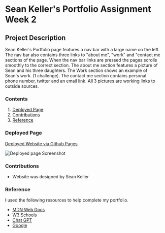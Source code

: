 #  Sean Keller's Portfolio Assignment Week 2

##  Project Description

Sean Keller's Portfolio page features a nav bar with a large name on the left. The nav bar also contains three links to "about me", "work" and "contact me sections of the page. When the nav bar links are pressed the pages scrolls smoothly to the correct section. The about me section features a picture of Sean and his three daughters. The Work section shows an example of Sean's work. (1 challenge). The contact me section contains personal phone number, twitter and an email link. All 3 pictures are working links to outside sources.

### Contents

1. [Deployed Page](#deployed-page)
2. [Contributions](#contributions)
3. [Reference](#reference)

### Deployed Page
[Deployed Website via Github Pages]()

![Deployed page Screenshot]()



### Contributions

* Website was designed by Sean Keller

### Reference

I used the following resources to help complete my portfolio.
+ [MDN Web Docs](https://developer.mozilla.org/en-US/)
+ [W3 Schools](https://www.w3schools.com/)
+ [Chat GPT](https://chat.openai.com/)
+ [Google](google.com)
